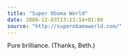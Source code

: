 ```yaml
---
title: "Super Obama World"
date: 2008-12-03T23:23:14+01:00
source: "http://superobamaworld.com/"
---
```


Pure brilliance. (Thanks, Beth.)
